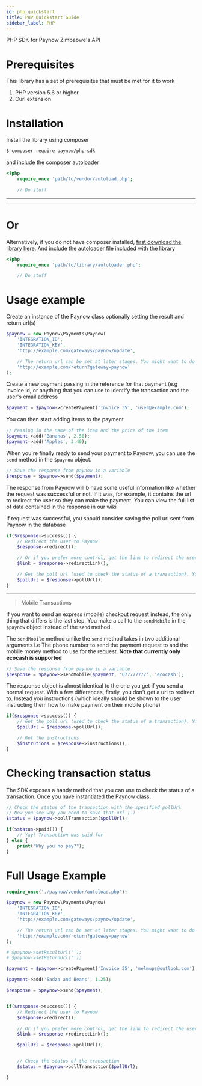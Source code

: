 ```yaml
---
id: php_quickstart
title: PHP Quickstart Guide
sidebar_label: PHP
---
```


PHP SDK for Paynow Zimbabwe's API

# Prerequisites

This library has a set of prerequisites that must be met for it to work

1.  PHP version 5.6 or higher
2.  Curl extension

# Installation

Install the library using composer

```sh
$ composer require paynow/php-sdk
```

and include the composer autoloader

```php
<?php
	require_once 'path/to/vendor/autoload.php';

	// Do stuff
```
---
---

# Or 

Alternatively, if you do not have composer installed, [first download the library here](https://gitlab.com/paynow-developer-hub/Paynow-PHP-SDK/-/archive/master/Paynow-PHP-SDK-master.zip). And include the autoloader file included with the library

```php
<?php
	require_once 'path/to/library/autoloader.php';

	// Do stuff
```

# Usage example

Create an instance of the Paynow class optionally setting the result and return url(s)

```php
$paynow = new Paynow\Payments\Paynow(
	'INTEGRATION_ID',
	'INTEGRATION_KEY',
	'http://example.com/gateways/paynow/update',

	// The return url can be set at later stages. You might want to do this if you want to pass data to the return url (like the reference of the transaction)
	'http://example.com/return?gateway=paynow'
);
```

Create a new payment passing in the reference for that payment (e.g invoice id, or anything that you can use to identify the transaction and the user's email address

```php
$payment = $paynow->createPayment('Invoice 35', 'user@example.com');
```

You can then start adding items to the payment

```php
// Passing in the name of the item and the price of the item
$payment->add('Bananas', 2.50);
$payment->add('Apples', 3.40);
```

When you're finally ready to send your payment to Paynow, you can use the `send` method in the `$paynow` object.

```php
// Save the response from paynow in a variable
$response = $paynow->send($payment);
```

The response from Paynow will b have some useful information like whether the request was successful or not. If it was, for example, it contains the url to redirect the user so they can make the payment. You can view the full list of data contained in the response in our wiki

If request was successful, you should consider saving the poll url sent from Paynow in the database

```php
if($response->success()) {
    // Redirect the user to Paynow
    $response->redirect();

    // Or if you prefer more control, get the link to redirect the user to, then use it as you see fit
	$link = $response->redirectLink();

	// Get the poll url (used to check the status of a transaction). You might want to save this in your DB
	$pollUrl = $response->pollUrl();
}
```

---

> Mobile Transactions

If you want to send an express (mobile) checkout request instead, the only thing that differs is the last step. You make a call to the `sendMobile` in the `$paynow` object
instead of the `send` method.

The `sendMobile` method unlike the `send` method takes in two additional arguments i.e The phone number to send the payment request to and the mobile money method to use for the request. **Note that currently only ecocash is supported**

```php
// Save the response from paynow in a variable
$response = $paynow->sendMobile($payment, '077777777', 'ecocash');
```

The response object is almost identical to the one you get if you send a normal request. With a few differences, firstly, you don't get a url to redirect to. Instead you instructions (which ideally should be shown to the user instructing them how to make payment on their mobile phone)

```php
if($response->success()) {
	// Get the poll url (used to check the status of a transaction). You might want to save this in your DB
	$pollUrl = $response->pollUrl();

	// Get the instructions
	$instrutions = $response->instructions();
}
```

# Checking transaction status

The SDK exposes a handy method that you can use to check the status of a transaction. Once you have instantiated the Paynow class.

```php
// Check the status of the transaction with the specified pollUrl
// Now you see why you need to save that url ;-)
$status = $paynow->pollTransaction($pollUrl);

if($status->paid()) {
	// Yay! Transaction was paid for
} else {
	print("Why you no pay?");
}
```

# Full Usage Example

```php
require_once('./paynow/vendor/autoload.php');

$paynow = new Paynow\Payments\Paynow(
	'INTEGRATION_ID',
	'INTEGRATION_KEY',
	'http://example.com/gateways/paynow/update',

	// The return url can be set at later stages. You might want to do this if you want to pass data to the return url (like the reference of the transaction)
	'http://example.com/return?gateway=paynow'
);

# $paynow->setResultUrl('');
# $paynow->setReturnUrl('');

$payment = $paynow->createPayment('Invoice 35', 'melmups@outlook.com');

$payment->add('Sadza and Beans', 1.25);

$response = $paynow->send($payment);


if($response->success()) {
    // Redirect the user to Paynow
    $response->redirect();

    // Or if you prefer more control, get the link to redirect the user to, then use it as you see fit
    $link = $response->redirectLink();

	$pollUrl = $response->pollUrl();


	// Check the status of the transaction
	$status = $paynow->pollTransaction($pollUrl);

}
```
